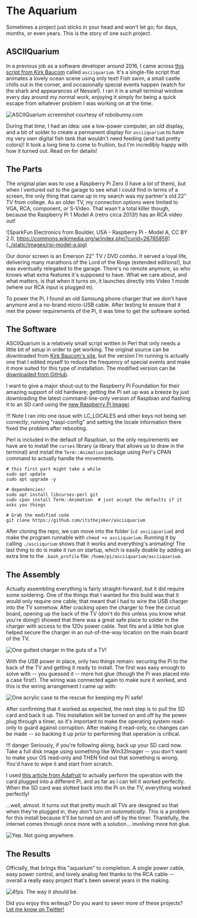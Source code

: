 # The Aquarium

Sometimes a project just sticks in your head and won't let go; for days, months, or even years. This is the story of one such project.

## ASCIIQuarium

In a previous job as a software developer around 2016, I came across [this script from Kirk Baucom](https://robobunny.com/projects/asciiquarium/html/) called `asciiquarium`. It's a single-file script that animates a lovely ocean scene using only text! Fish swim, a small castle chills out in the corner, and occasionally special events happen (watch for the shark and appearances of Nessie!). I ran it in a small terminal window every day around my normal work, enjoying it simply for being a quick escape from whatever problem I was working on at the time.

![ASCIIQuarium screenshot courtesy of robobunny.com](../static/images/asciiquarium.png) 

During that time, I had an idea: use a low-power computer, an old display, and a bit of solder to create a permanent display for `asciiquarium` to have my very own digital fish tank that wouldn't need feeding (and had pretty colors)! It took a long time to come to fruition, but I'm incredibly happy with how it turned out. Read on for details!

## The Parts

The original plan was to use a Raspberry Pi Zero (I have a _lot_ of them), but when I ventured out to the garage to see what I could find in terms of a screen, the only thing that came up in my search was my partner's old 22" TV from college. As an older TV, my connection options were limited to VGA, RCA, component, or S-Video. That wasn't a total killer though, because the Raspberry Pi 1 Model A (retro circa 2013!) has an RCA video out!

![SparkFun Electronics from Boulder, USA - Raspberry Pi - Model A, CC BY 2.0, https://commons.wikimedia.org/w/index.php?curid=26785859](../static/images/rpi-model-a.jpg)

Our donor screen is an Emerson 22" TV / DVD combo. It served a loyal life, delivering many marathons of the Lord of the Rings (extended editions!), but was eventually relegated to the garage. There's no remote anymore, so who knows what extra features it's supposed to have. What we care about, and what matters, is that when it turns on, it launches directly into Video 1 mode (where our RCA input is plugged in).

To power the Pi, I found an old Samsung phone charger that we don't have anymore and a no-brand micro-USB cable. After testing to ensure that it met the power requirements of the Pi, it was time to get the software sorted.

## The Software

ASCIIQuarium is a relatively small script written in Perl that only needs a little bit of setup in order to get working. The original source can be downloaded from [Kirk Baucom's site](https://robobunny.com/projects/asciiquarium/html/), but the version I'm running is actually one that I edited myself to reduce the frequency of special events and make it more suited for this type of installation. The modified version can be [downloaded from GitHub](https://github.com/itsthejoker/asciiquarium).

I want to give a major shout-out to the Raspberry Pi Foundation for their amazing support of old hardware; getting the Pi set up was a breeze by just downloading the latest command-line-only version of Raspbian and flashing it to an SD card using the [new Raspberry Pi Imager](https://www.raspberrypi.org/blog/raspberry-pi-imager-imaging-utility/).

!!! Note
    I ran into one issue with LC_LOCALES and other keys not being set correctly; running "raspi-config" and setting the locale information there fixed the problem after rebooting.

Perl is included in the default of Raspbian, so the only requirements we have are to install the `curses` library (a library that allows us to draw in the terminal) and install the `Term::Animation` package using Perl's CPAN command to actually handle the movements.

```
# this first part might take a while
sudo apt update
sudo apt upgrade -y

# dependencies!
sudo apt install libcurses-perl git
sudo cpan install Term::Animation  # just accept the defaults if it asks you things

# Grab the modified code
git clone https://github.com/itsthejoker/asciiquarium
```

After cloning the repo, we can move into the folder (`cd asciiquarium`) and make the program runnable with `chmod +x asciiquarium`. Running it by calling `./asciiqurium` shows that it works and everything's animating! The last thing to do is make it run on startup, which is easily doable by adding an extra line to the `.bash_profile` file: `/home/pi/asciiquarium/asciiquarium`.

## The Assembly

Actually assembling everything is fairly straight-forward, but it did require some soldering. One of the things that I wanted for this build was that it would only require one cable; that meant that I had to wire the USB charger into the TV somehow. After cracking open the charger to free the circuit board, opening up the back of the TV (don't do this unless you know what you're doing!) showed that there was a great safe place to solder in the charger with access to the 120v power cable. Test fits and a little hot glue helped secure the charger in an out-of-the-way location on the main board of the TV.

![One gutted charger in the guts of a TV!](../static/images/tv-charger.jpeg) 

With the USB power in place, only two things remain: securing the Pi to the back of the TV and getting it ready to install. The first was easy enough to solve with -- you guessed it -- more hot glue (though the Pi was placed into a case first!). The wiring was connected again to make sure it worked, and this is the wiring arrangement I came up with:

![One acrylic case to the rescue for keeping my Pi safe!](../static/images/pi-mounted-on-tv.jpeg) 

After confirming that it worked as expected, the next step is to pull the SD card and back it up. This installation will be turned on and off by the power plug through a timer, so it's important to make the operating system read-only to guard against corruption. After making it read-only, no changes can be made -- so backing it up prior to performing that operation is critical.

!!! danger
    Seriously, if you're following along, back up your SD card now. Take a full disk image using something like Win32Imager -- you don't want to make your OS read-only and THEN find out that something is wrong. You'd have to wipe it and start from scratch.

I used [this article from Adafruit](https://learn.adafruit.com/read-only-raspberry-pi) to actually perform the operation with the card plugged into a different Pi, and as far as I can tell it worked perfectly. When the SD card was slotted back into the Pi on the TV, everything worked perfectly!

...well, almost. It turns out that pretty much all TVs are designed so that when they're plugged in, they _don't turn on automatically_. This is a problem for this install because it'll be turned on and off by the timer. Thankfully, the internet comes through once more with a solution... involving more hot glue.

![Yep. Not going anywhere.](../static/images/glued-tv-power-button.jpeg) 

## The Results

Officially, that brings this "aquarium" to completion. A single power cable, easy power control, and lovely analog feel thanks to the RCA cable -- overall a really easy project that's been several years in the making.

![4fps. The way it should be.](../static/images/aquarium-final-result.jpeg) 

Did you enjoy this writeup? Do you want to seem more of these projects? [Let me know on Twitter!](https://twitter.com/joekaufeld)

